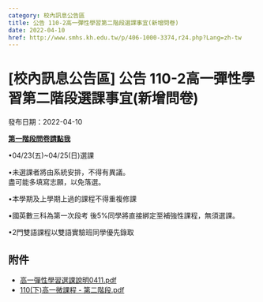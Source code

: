 ```yaml
---
category: 校內訊息公告區
title: 公告 110-2高一彈性學習第二階段選課事宜(新增問卷)
date: 2022-04-10
href: http://www.smhs.kh.edu.tw/p/406-1000-3374,r24.php?Lang=zh-tw
---
```


# [校內訊息公告區] 公告 110-2高一彈性學習第二階段選課事宜(新增問卷)

發布日期：2022-04-10

[**第一階段問卷請點我**](https://docs.google.com/forms/d/1bmXr_W2hy-Szl9foxQyWQkPwcz_NlaLgnur0SgosC9Y/edit)

•04/23(五)~04/25(日)選課

•未選課者將由系統安排，不得有異議。  
盡可能多填寫志願，以免落選。

•本學期及上學期上過的課程不得重複修課

•國英數三科為第一次段考 後5%同學將直接綁定至補強性課程，無須選課。

•2門雙語課程以雙語實驗班同學優先錄取

## 附件

- [高一彈性學習選課說明0411.pdf](https://www.smhs.kh.edu.tw/var/file/0/1000/attach/76/pta_3128_827985_74309.pdf)
- [110(下)高一微課程 - 第二階段.pdf](https://www.smhs.kh.edu.tw/var/file/0/1000/attach/76/pta_3129_9069987_74309.pdf)
